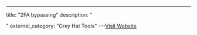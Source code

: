 ---
title: "2FA bypassing"
description: "

"
external_category: "Grey Hat Tools"
---[Visit Website](https://github.com/Az0x7/vulnerability-Checklist/blob/main/2FA%20Bypass/2FA%20bypass.md)

